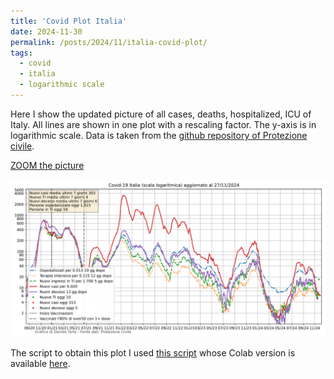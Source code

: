 ```yaml
---
title: 'Covid Plot Italia'
date: 2024-11-30
permalink: /posts/2024/11/italia-covid-plot/
tags:
  - covid
  - italia
  - logarithmic scale
---
```


Here I show the updated picture of all cases, deaths, hospitalized, ICU of Italy. All lines are shown in one plot with a rescaling factor.
The y-axis is in logarithmic scale. Data is taken from the [github repository of Protezione civile](https://github.com/pcm-dpc/COVID-19).

[ZOOM the picture](/scripts/covid/ospedalizzati.png)

![Italy Covid Data](/scripts/covid/ospedalizzati.png)

The script to obtain this plot I used [this script](/scripts/covid/testPlot.py) whose Colab version is available [here](https://colab.research.google.com/drive/1-OhY-J5-i9kklhlDXuyhO6duwjfrcq1v?usp=sharing).